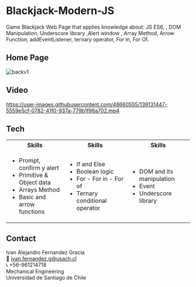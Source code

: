 # Blackjack-Modern-JS
Game Blackjack Web Page that applies knowledge about: JS ES6, , DOM Manipulation, Underscore library ,Alert window , Array Method, Arrow Function, addEventListener, ternary operator, For in, For Of.


<!-- Image -->
## Home Page
![backv1](https://user-images.githubusercontent.com/48660555/139130244-2c368741-ecf9-40a6-bc61-38f75f924cdb.png)

<!-- Video -->
## Video
https://user-images.githubusercontent.com/48660555/139131447-5559e5cf-0782-41f0-937a-779b1f96a702.mp4


<!-- Tech -->
## Tech
<table>
  <tbody>
    <tr>
      <th align="center">Skills</th>
      <th align="center">Skills</th>
            <th align="center">Skills</th>
    </tr>
    <td>
        <ul>
          <li>Prompt, confirm y alert</li>
          <li>Primitive & Object data</li>
          <li>Arrays Method</li>
          <li>Basic and arrow functions</li>   
        </ul>
      </td>
        <td>
        <ul>
          <li>If and Else</li>
          <li>Boolean logic</li>
          <li>For - For in - For of</li>
          <li>Ternary conditional operator</li>         
          </ul>
      </td>
            <td>
        <ul>
          <li>DOM and its manipulation</li>
          <li>Event</li>
          <li>Underscore library</li>   
              </ul>
      </td>
  </tbody>
</table>

<!-- CONTACT -->
## Contact
Ivan Alejandro Fernandez Gracia  
:email: ivan.fernandez.g@usach.cl  
:telephone_receiver: +56-961214718  
Mechanical Engineering  
Universidad de Santiago de Chile
